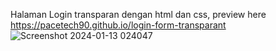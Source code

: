 Halaman Login transparan dengan html dan css, preview here https://pacetech90.github.io/login-form-transparant
![Screenshot 2024-01-13 024047](https://github.com/pacetech90/login-form-transparant/assets/55420029/780b1601-272f-404d-b70a-91d60e93f33e)
